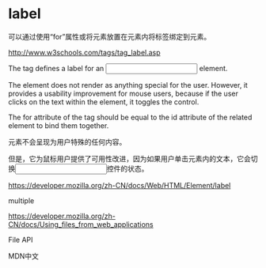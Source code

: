 # label



可以通过使用“for”属性或将元素放置在<label>元素内将标签绑定到元素。



http://www.w3schools.com/tags/tag_label.asp


The <label> tag defines a label for an <input> element.

The <label> element does not render as anything special for the user. However, it provides a usability improvement for mouse users, because if the user clicks on the text within the <label> element, it toggles the control.

The for attribute of the <label> tag should be equal to the id attribute of the related element to bind them together.



<label>元素不会呈现为用户特殊的任何内容。

但是，它为鼠标用户提供了可用性改进，因为如果用户单击<label>元素内的文本，它会切换<input>控件的状态。



https://developer.mozilla.org/zh-CN/docs/Web/HTML/Element/label


multiple 


https://developer.mozilla.org/zh-CN/docs/Using_files_from_web_applications


File API

MDN中文

